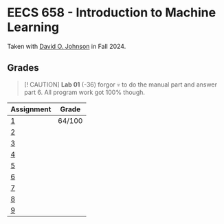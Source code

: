 # EECS 658 - Introduction to Machine Learning

Taken with [David O. Johnson](https://web.archive.org/web/https://eecs.ku.edu/people/david-johnson) in Fall 2024.

## Grades

> [! CAUTION]
> **Lab 01** (-36) forgor 💀 to do the manual part and answer part 6. All program work got 100% though. 

| Assignment                               | Grade  |
| ---------------------------------------- | ------ |
| [1](./Assignment%201%20Instructions.pdf) | 64/100 |
| [2](./Assignment%202%20Instructions.pdf) |        |
| [3](./Assignment%203%20Instructions.pdf) |        |
| [4](./Assignment%204%20Instructions.pdf) |        |
| [5](./Assignment%205%20Instructions.pdf) |        |
| [6](./Assignment%206%20Instructions.pdf) |        |
| [7](./Assignment%207%20Instructions.pdf) |        |
| [8](./Assignment%208%20Instructions.pdf) |        |
| [9](./Assignment%209%20Instructions.pdf) |        |
